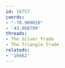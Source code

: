```yaml
---
id: 18757
coords:
- "-70.909026"
- '43.068799'
threads:
- The Silver Trade
- The Triangle Trade
relateds:
- '10462'
---
```

